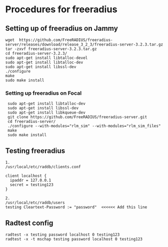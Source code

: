 # Procedures for freeradius

## Setting up of freeradius on Jammy
```
wget  https://github.com/FreeRADIUS/freeradius-server/releases/download/release_3_2_3/freeradius-server-3.2.3.tar.gz
tar -zxvf freeradius-server-3.2.3.tar.gz
cd freeradius-server-3.2.3/
sudo apt-get install libtalloc-devel
sudo apt-get install libtalloc-dev
sudo apt-get install libssl-dev
./configure
make
sudo make install
```

### Setting up freeradius on Focal
```
 sudo apt-get install libtalloc-dev
 sudo apt-get install libssl-dev
 sudo apt-get install libkqueue-dev
 git clone https://github.com/FreeRADIUS/freeradius-server.git
 cd freeradius-server/
 ./configure --with-modules="rlm_sim" --with-modules="rlm_sim_files"
 make
 sudo make install
```

## Testing freeradius
```
1.
/usr/local/etc/raddb/clients.conf

client localhost {
  ipaddr = 127.0.0.1
  secret = testing123
}

2.
/usr/local/etc/raddb/users
testing Cleartext-Password := "password"  <<<<<< Add this line
```
## Radtest config
```
radtest -x testing password localhost 0 testing123
radtest -x -t mschap testing password localhost 0 testing123
```


